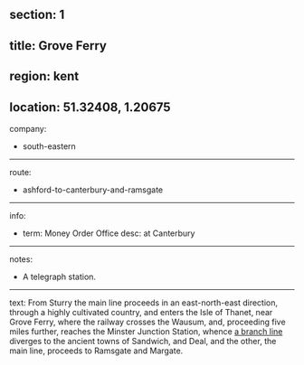 section: 1
----
title: Grove Ferry
----
region: kent
----
location: 51.32408, 1.20675
----
company:
- south-eastern
----
route:
- ashford-to-canterbury-and-ramsgate
----
info:
- term: Money Order Office
  desc: at Canterbury
----
notes:
- A telegraph station.
----
text: From Sturry the main line proceeds in an east-north-east direction, through a highly cultivated country, and enters the Isle of Thanet, near Grove Ferry, where the railway crosses the Wausum, and, proceeding five miles further, reaches the Minster Junction Station, whence [a branch line](/routes/minster-junction-to-deal) diverges to the ancient towns of Sandwich, and Deal, and the other, the main line, proceeds to Ramsgate and Margate.
